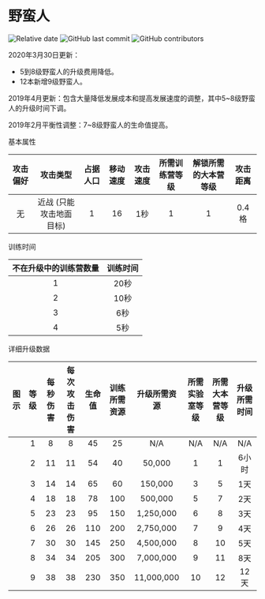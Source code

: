 # 野蛮人

![Relative date](https://img.shields.io/date/1595634404?label=last&nbsp;change) ![GitHub last commit](https://img.shields.io/github/last-commit/hushenghao/coc-guide-resource) ![GitHub contributors](https://img.shields.io/github/contributors-anon/hushenghao/coc-guide-resource)

2020年3月30日更新：
* 5到8级野蛮人的升级费用降低。
* 12本新增9级野蛮人。

2019年4月更新：包含大量降低发展成本和提高发展速度的调整，其中5~8级野蛮人的升级时间下调。

2019年2月平衡性调整：7~8级野蛮人的生命值提高。

基本属性

|攻击偏好|攻击类型|占据人口|移动速度|攻击速度|所需训练营等级|解锁所需的大本营等级|攻击距离|
|:-:    |:-:    |:-:    |:-:    |:-:    |:-:         |:-:                   |:-:    |
|无	    |近战 (只能攻击地面目标)|	1|	16|	1秒     |	1|          	    1|   0.4格|


训练时间

|不在升级中的训练营数量|训练时间|
|:-:|:-:|
|1	|20秒|
|2	|10秒|
|3	|6秒|
|4	|5秒|

详细升级数据

|图示|等级|每秒伤害|每次攻击伤害|生命值|训练所需资源|升级所需资源|所需实验室等级|所需大本营等级|升级所需时间|
|:-:|:-:|:-:      |:-:      |:-:    |:-:        |:-:        |:-:        |:-:            |:-:        |
|	|1	|8	      |8	    |45     |	25	    |N/A	    |N/A        |	N/A         |	N/A     |
|	|2	|11	      |11	    |54     |	40	    |50,000	    |1	        |1	            |6小时      |
|	|3	|14	      |14	    |65     |	60	    |150,000	|3	        |5	            |1天        |
|	|4	|18	      |18	    |78     |	100	    |500,000	|5	        |7	            |2天        |
|	|5	|23	      |23	    |95     |	150	    |1,250,000	|6	        |8	            |3天        |
|	|6	|26	      |26	    |110    |	200	    |2,750,000	|7	        |9	            |4天        |
|	|7	|30	      |30	    |145    |	250	    |4,500,000	|8	        |10	            |5天        |
|	|8	|34	      |34	    |205    |	300	    |7,000,000	|9	        |11	            |8天        |
|	|9	|38	      |38	    |230    |	350	    |11,000,000	|10	        |12	            |12天       |
